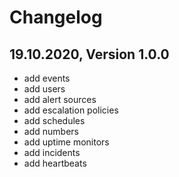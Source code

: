 # Changelog

## 19.10.2020, Version 1.0.0

- add events
- add users
- add alert sources
- add escalation policies
- add schedules
- add numbers
- add uptime monitors
- add incidents
- add heartbeats
